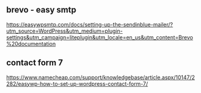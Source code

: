## brevo - easy smtp 

https://easywpsmtp.com/docs/setting-up-the-sendinblue-mailer/?utm_source=WordPress&utm_medium=plugin-settings&utm_campaign=liteplugin&utm_locale=en_us&utm_content=Brevo%20documentation

## contact form 7
https://www.namecheap.com/support/knowledgebase/article.aspx/10147/2282/easywp-how-to-set-up-wordpress-contact-form-7/
